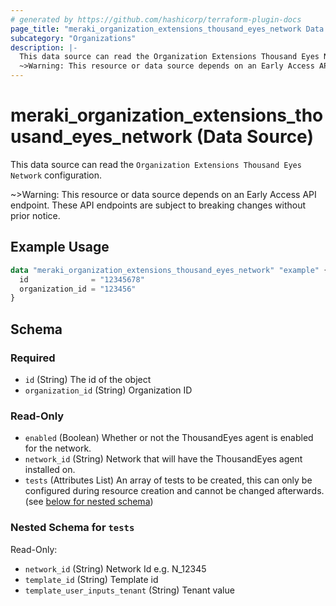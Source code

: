 ```yaml
---
# generated by https://github.com/hashicorp/terraform-plugin-docs
page_title: "meraki_organization_extensions_thousand_eyes_network Data Source - terraform-provider-meraki"
subcategory: "Organizations"
description: |-
  This data source can read the Organization Extensions Thousand Eyes Network configuration.
  ~>Warning: This resource or data source depends on an Early Access API endpoint. These API endpoints are subject to breaking changes without prior notice.
---
```


# meraki_organization_extensions_thousand_eyes_network (Data Source)

This data source can read the `Organization Extensions Thousand Eyes Network` configuration.

~>Warning: This resource or data source depends on an Early Access API endpoint. These API endpoints are subject to breaking changes without prior notice.

## Example Usage

```terraform
data "meraki_organization_extensions_thousand_eyes_network" "example" {
  id              = "12345678"
  organization_id = "123456"
}
```

<!-- schema generated by tfplugindocs -->
## Schema

### Required

- `id` (String) The id of the object
- `organization_id` (String) Organization ID

### Read-Only

- `enabled` (Boolean) Whether or not the ThousandEyes agent is enabled for the network.
- `network_id` (String) Network that will have the ThousandEyes agent installed on.
- `tests` (Attributes List) An array of tests to be created, this can only be configured during resource creation and cannot be changed afterwards. (see [below for nested schema](#nestedatt--tests))

<a id="nestedatt--tests"></a>
### Nested Schema for `tests`

Read-Only:

- `network_id` (String) Network Id e.g. N_12345
- `template_id` (String) Template id
- `template_user_inputs_tenant` (String) Tenant value

